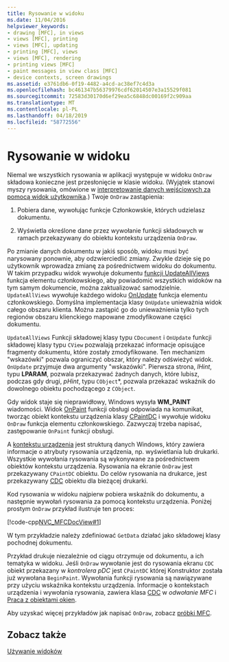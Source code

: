 ```yaml
---
title: Rysowanie w widoku
ms.date: 11/04/2016
helpviewer_keywords:
- drawing [MFC], in views
- views [MFC], printing
- views [MFC], updating
- printing [MFC], views
- views [MFC], rendering
- printing views [MFC]
- paint messages in view class [MFC]
- device contexts, screen drawings
ms.assetid: e3761db6-0f19-4482-a4cd-ac38ef7c4d3a
ms.openlocfilehash: bc461347b56379976cdf62014507e3a15529f081
ms.sourcegitcommit: 72583d30170d6ef29ea5c6848dc00169f2c909aa
ms.translationtype: MT
ms.contentlocale: pl-PL
ms.lasthandoff: 04/18/2019
ms.locfileid: "58772556"
---
```

# <a name="drawing-in-a-view"></a>Rysowanie w widoku

Niemal we wszystkich rysowania w aplikacji występuje w widoku `OnDraw` składowa konieczne jest przesłonięcie w klasie widoku. (Wyjątek stanowi myszy rysowania, omówione w [interpretowanie danych wejściowych za pomocą widok użytkownika](../mfc/interpreting-user-input-through-a-view.md).) Twoje `OnDraw` zastąpienia:

1. Pobiera dane, wywołując funkcje Członkowskie, których udzielasz dokumentu.

1. Wyświetla określone dane przez wywołanie funkcji składowych w ramach przekazywany do obiektu kontekstu urządzenia `OnDraw`.

Po zmianie danych dokumentu w jakiś sposób, widoku musi być narysowany ponownie, aby odzwierciedlić zmiany. Zwykle dzieje się po użytkownik wprowadza zmianę za pośrednictwem widoku do dokumentu. W takim przypadku widok wywołuje dokumentu [funkcji UpdateAllViews](../mfc/reference/cdocument-class.md#updateallviews) funkcja elementu członkowskiego, aby powiadomić wszystkich widoków na tym samym dokumencie, można zaktualizować samodzielnie. `UpdateAllViews` wywołuje każdego widoku [OnUpdate](../mfc/reference/cview-class.md#onupdate) funkcja elementu członkowskiego. Domyślna implementacja klasy `OnUpdate` unieważnia widok całego obszaru klienta. Można zastąpić go do unieważnienia tylko tych regionów obszaru klienckiego mapowane zmodyfikowane części dokumentu.

`UpdateAllViews` Funkcji składowej klasy typu `CDocument` i `OnUpdate` funkcji składowej klasy typu `CView` pozwalają przekazać informacje opisujące fragmenty dokumentu, które zostały zmodyfikowane. Ten mechanizm "wskazówki" pozwala ograniczyć obszar, który należy odświeżyć widok. `OnUpdate` przyjmuje dwa argumenty "wskazówki". Pierwsza strona, *lHint*, typu **LPARAM**, pozwala przekazywać żadnych danych, które lubisz, podczas gdy drugi, *pHint*, typu `CObject`*, pozwala przekazać wskaźnik do dowolnego obiektu pochodzącego z `CObject`.

Gdy widok staje się nieprawidłowy, Windows wysyła **WM_PAINT** wiadomości. Widok [OnPaint](../mfc/reference/cwnd-class.md#onpaint) funkcji obsługi odpowiada na komunikat, tworząc obiekt kontekstu urządzenia klasy [CPaintDC](../mfc/reference/cpaintdc-class.md) i wywołuje widoku `OnDraw` funkcja elementu członkowskiego. Zazwyczaj trzeba napisać, zastępowanie `OnPaint` funkcji obsługi.

A [kontekstu urządzenia](../mfc/device-contexts.md) jest strukturą danych Windows, który zawiera informacje o atrybuty rysowania urządzenia, np. wyświetlania lub drukarki. Wszystkie wywołania rysowania są wykonywane za pośrednictwem obiektów kontekstu urządzenia. Rysowania na ekranie `OnDraw` jest przekazywany `CPaintDC` obiektu. Do celów rysowania na drukarce, jest przekazywany [CDC](../mfc/reference/cdc-class.md) obiektu dla bieżącej drukarki.

Kod rysowania w widoku najpierw pobiera wskaźnik do dokumentu, a następnie wywołań rysowania za pomocą kontekstu urządzenia. Poniżej prostym `OnDraw` przykład ilustruje ten proces:

[!code-cpp[NVC_MFCDocView#1](../mfc/codesnippet/cpp/drawing-in-a-view_1.cpp)]

W tym przykładzie należy zdefiniować `GetData` działać jako składowej klasy pochodnej dokumentu.

Przykład drukuje niezależnie od ciągu otrzymuje od dokumentu, a ich tematyka w widoku. Jeśli `OnDraw` wywołanie jest do rysowania ekranu `CDC` obiekt przekazany w *kontrolera pDC* jest `CPaintDC` której Konstruktor została już wywołana `BeginPaint`. Wywołania funkcji rysowania są nawiązywane przy użyciu wskaźnika kontekstu urządzenia. Informacje o kontekstach urządzenia i wywołania rysowania, zawiera klasa [CDC](../mfc/reference/cdc-class.md) w *odwołanie MFC* i [Praca z obiektami okien](../mfc/working-with-window-objects.md).

Aby uzyskać więcej przykładów jak napisać `OnDraw`, zobacz [próbki MFC](../overview/visual-cpp-samples.md).

## <a name="see-also"></a>Zobacz także

[Używanie widoków](../mfc/using-views.md)
